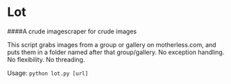 # Lot
####A crude imagescraper for crude images

This script grabs images from a group or gallery on motherless.com, and puts them in a folder named after that group/gallery.
No exception handling. No flexibility. No threading.

Usage:
`python lot.py [url]`

